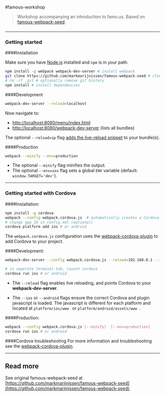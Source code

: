 #famous-workshop
> Workshop accompanying an introduction to famo.us. Based on [famous-webpack-seed](https://github.com/markmarijnissen/famous-webpack-seed).

### 

---

### Getting started

####Installation

Make sure you have [Node.js](http://nodejs.org/) installed and `npm` is in your path.

```bash
npm install -g webpack webpack-dev-server # install webpack
git clone https://github.com/markmarijnissen/famous-webpack-seed # clone this repository
# rm -rf .git # optionally remove git history
npm install # install dependencies
```

####Development

```bash
webpack-dev-server --reload=localhost
```

Now navigate to:

* [http://localhost:8080/menu/index.html](http://localhost:8080/menu/index.html)
* [http://localhost:8080/webpack-dev-server](http://localhost:8080/webpack-dev-server) (lists all bundles)

The optional `--reload=ip` flag [adds the live-reload snippet](https://github.com/markmarijnissen/webpack-reload-plugin) to your bundle(s).


####Production
```bash
webpack --minify --env=production
```

* The optional `--minify` flag minifies the output.
* The optional `--env=xxx` flag sets a global `ENV` variable (default: `window.TARGET='dev'`).

---

### Getting started with Cordova 

####Installation:

```bash
npm install -g cordova
webpack --config webpack.cordova.js  # automatically creates a Cordova config.xml
# change app ID in config.xml (optional)
cordova platform add ios # or android
```

The `webpack.cordova.js` configuration uses the [webpack-cordova-plugin](https://github.com/markmarijnissen/webpack-cordova-plugin) to add Cordova to your project.

####Development:

```bash
webpack-dev-server --config webpack.cordova.js --reload=192.168.0.1 --ios # or --android

# in seperate terminal-tab, launch cordova
cordova run ios # or android
```

* The `--reload` flag enables live reloading, and points Cordova to your **webpack-dev-server**.

* The `--ios` or `--android` flags ensure the correct Cordova and plugin javascript is loaded. The javascript is different for each platform and located at `platform/ios/www ` or `platform/android/assets/www `.

####Production:
```bash
webpack --config webpack.cordova.js [--minify]  [--env=production]
cordova run ios # or android
```

####Cordova troubleshooting
For more information and troubleshooting see the [webpack-cordova-plugin](https://github.com/markmarijnissen/webpack-cordova-plugin).

---

## Read more

See original famous-webpack-seed at [https://github.com/markmarijnissen/famous-webpack-seed](https://github.com/markmarijnissen/famous-webpack-seed).